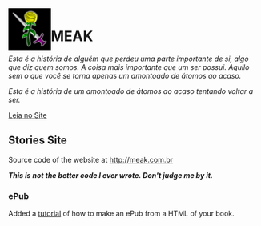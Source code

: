 <img src="https://raw.githubusercontent.com/darakeon/meak/main/site/Presentation/Assets/images/facebook.png" width="85" align="left" />

# MEAK

*Esta é a história de alguém que perdeu uma parte importante de si,*
*algo que diz quem somos. A coisa mais importante que um ser possui.*
*Aquilo sem o que você se torna apenas um amontoado de átomos ao acaso.*

*Esta é a história de um amontoado de átomos ao acaso tentando voltar a ser.*

[Leia no Site](http://meak.com.br/)

## Stories Site

Source code of the website at http://meak.com.br

***This is not the better code I ever wrote. Don't judge me by it.***

### ePub

Added a [tutorial](docs/ePub.md) of how to make an ePub from a HTML of your
book.
